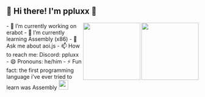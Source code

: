 ## 🧊 Hi there! I'm ppluxx 👋
<img src="https://cdn.pixabay.com/photo/2013/07/13/11/43/tux-158547_1280.png" width="150px" align="right"> 
<img src="https://community.kde.org/images.community/thumb/4/40/Mascot_konqi.png/540px-Mascot_konqi.png?20170108205743" width="150px" align="right">
- 🔭 I’m currently working on erabot
- 🌱 I’m currently learning Assembly (x86)
- 💬 Ask me about aoi.js
- 📫 How to reach me: Discord: ppluxx
- 😄 Pronouns: he/him
- ⚡ Fun fact: the first programming language i've ever tried to learn was Assembly
<img src="https://kde.org/stuff/clipart/logo/kde-logo-white-blue-rounded-source.svg" width="25px">



